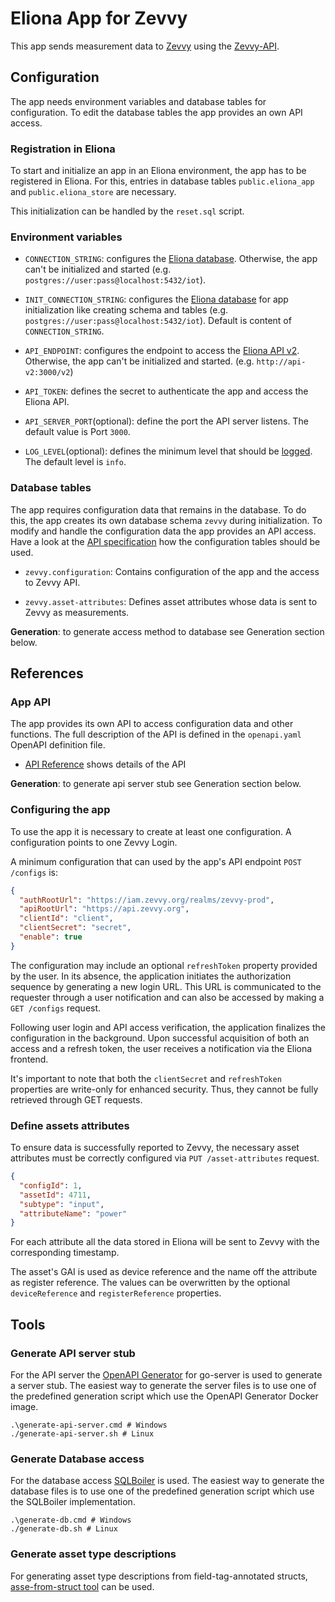 # Eliona App for Zevvy

This app sends measurement data to [Zevvy](https://app.zevvy.org/) using the [Zevvy-API](https://api.zevvy.org/docs/ui).

## Configuration

The app needs environment variables and database tables for configuration. To edit the database tables the app provides an own API access.

### Registration in Eliona ###

To start and initialize an app in an Eliona environment, the app has to be registered in Eliona. For this, entries in database tables `public.eliona_app` and `public.eliona_store` are necessary.

This initialization can be handled by the `reset.sql` script.

### Environment variables

- `CONNECTION_STRING`: configures the [Eliona database](https://github.com/eliona-smart-building-assistant/go-eliona/tree/main/db). Otherwise, the app can't be initialized and started (e.g. `postgres://user:pass@localhost:5432/iot`).

- `INIT_CONNECTION_STRING`: configures the [Eliona database](https://github.com/eliona-smart-building-assistant/go-eliona/tree/main/db) for app initialization like creating schema and tables (e.g. `postgres://user:pass@localhost:5432/iot`). Default is content of `CONNECTION_STRING`.

- `API_ENDPOINT`:  configures the endpoint to access the [Eliona API v2](https://github.com/eliona-smart-building-assistant/eliona-api). Otherwise, the app can't be initialized and started. (e.g. `http://api-v2:3000/v2`)

- `API_TOKEN`: defines the secret to authenticate the app and access the Eliona API.

- `API_SERVER_PORT`(optional): define the port the API server listens. The default value is Port `3000`.

- `LOG_LEVEL`(optional): defines the minimum level that should be [logged](https://github.com/eliona-smart-building-assistant/go-utils/blob/main/log/README.md). The default level is `info`.

### Database tables ###

The app requires configuration data that remains in the database. To do this, the app creates its own database schema `zevvy` during initialization. To modify and handle the configuration data the app provides an API access. Have a look at the [API specification](https://eliona-smart-building-assistant.github.io/open-api-docs/?https://raw.githubusercontent.com/eliona-smart-building-assistant/zevvy-app/develop/openapi.yaml) how the configuration tables should be used.

- `zevvy.configuration`: Contains configuration of the app and the access to Zevvy API.

- `zevvy.asset-attributes`: Defines asset attributes whose data is sent to Zevvy as measurements.

**Generation**: to generate access method to database see Generation section below.

## References

### App API ###

The app provides its own API to access configuration data and other functions. The full description of the API is defined in the `openapi.yaml` OpenAPI definition file.

- [API Reference](https://eliona-smart-building-assistant.github.io/open-api-docs/?https://raw.githubusercontent.com/eliona-smart-building-assistant/zevvy-app/develop/openapi.yaml) shows details of the API

**Generation**: to generate api server stub see Generation section below.

### Configuring the app ###

To use the app it is necessary to create at least one configuration. A configuration points to one Zevvy Login.

A minimum configuration that can used by the app's API endpoint `POST /configs` is:

```json
{
  "authRootUrl": "https://iam.zevvy.org/realms/zevvy-prod",
  "apiRootUrl": "https://api.zevvy.org",
  "clientId": "client",
  "clientSecret": "secret",
  "enable": true
}
```

The configuration may include an optional `refreshToken` property provided by the user. In its absence, the application initiates the authorization sequence by generating a new login URL. This URL is communicated to the requester through a user notification and can also be accessed by making a `GET /configs` request.

Following user login and API access verification, the application finalizes the configuration in the background. Upon successful acquisition of both an access and a refresh token, the user receives a notification via the Eliona frontend.

It's important to note that both the `clientSecret` and `refreshToken` properties are write-only for enhanced security. Thus, they cannot be fully retrieved through GET requests.

### Define assets attributes ###

To ensure data is successfully reported to Zevvy, the necessary asset attributes must be correctly configured via `PUT /asset-attributes` request.

```json
{
  "configId": 1,
  "assetId": 4711,
  "subtype": "input",
  "attributeName": "power"
}
```

For each attribute all the data stored in Eliona will be sent to Zevvy with the corresponding timestamp.

The asset's GAI is used as device reference and the name off the attribute as register reference. The values can be overwritten by the optional `deviceReference` and `registerReference` properties.

## Tools

### Generate API server stub ###

For the API server the [OpenAPI Generator](https://openapi-generator.tech/docs/generators/openapi-yaml) for go-server is used to generate a server stub. The easiest way to generate the server files is to use one of the predefined generation script which use the OpenAPI Generator Docker image.

```
.\generate-api-server.cmd # Windows
./generate-api-server.sh # Linux
```

### Generate Database access ###

For the database access [SQLBoiler](https://github.com/volatiletech/sqlboiler) is used. The easiest way to generate the database files is to use one of the predefined generation script which use the SQLBoiler implementation.

```
.\generate-db.cmd # Windows
./generate-db.sh # Linux
```

### Generate asset type descriptions ###

For generating asset type descriptions from field-tag-annotated structs, [asse-from-struct tool](https://github.com/eliona-smart-building-assistant/dev-utilities) can be used.
